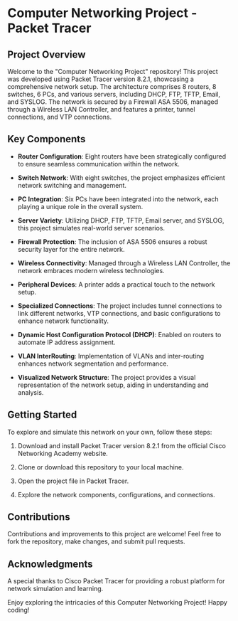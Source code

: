 # Computer Networking Project - Packet Tracer

## Project Overview

Welcome to the "Computer Networking Project" repository! This project was developed using Packet Tracer version 8.2.1, showcasing a comprehensive network setup. The architecture comprises 8 routers, 8 switches, 6 PCs, and various servers, including DHCP, FTP, TFTP, Email, and SYSLOG. The network is secured by a Firewall ASA 5506, managed through a Wireless LAN Controller, and features a printer, tunnel connections, and VTP connections.

## Key Components

- **Router Configuration**: Eight routers have been strategically configured to ensure seamless communication within the network.

- **Switch Network**: With eight switches, the project emphasizes efficient network switching and management.

- **PC Integration**: Six PCs have been integrated into the network, each playing a unique role in the overall system.

- **Server Variety**: Utilizing DHCP, FTP, TFTP, Email server, and SYSLOG, this project simulates real-world server scenarios.

- **Firewall Protection**: The inclusion of ASA 5506 ensures a robust security layer for the entire network.

- **Wireless Connectivity**: Managed through a Wireless LAN Controller, the network embraces modern wireless technologies.

- **Peripheral Devices**: A printer adds a practical touch to the network setup.

- **Specialized Connections**: The project includes tunnel connections to link different networks, VTP connections, and basic configurations to enhance network functionality.

- **Dynamic Host Configuration Protocol (DHCP)**: Enabled on routers to automate IP address assignment.

- **VLAN InterRouting**: Implementation of VLANs and inter-routing enhances network segmentation and performance.

- **Visualized Network Structure**: The project provides a visual representation of the network setup, aiding in understanding and analysis.

## Getting Started

To explore and simulate this network on your own, follow these steps:

1. Download and install Packet Tracer version 8.2.1 from the official Cisco Networking Academy website.

2. Clone or download this repository to your local machine.

3. Open the project file in Packet Tracer.

4. Explore the network components, configurations, and connections.

## Contributions

Contributions and improvements to this project are welcome! Feel free to fork the repository, make changes, and submit pull requests.

## Acknowledgments

A special thanks to Cisco Packet Tracer for providing a robust platform for network simulation and learning.

Enjoy exploring the intricacies of this Computer Networking Project! Happy coding!
